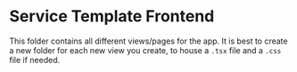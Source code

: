 # Service Template Frontend
This folder contains all different views/pages for the app. It is best to create a new folder for each new view you create, to house a `.tsx` file and a `.css` file if needed.